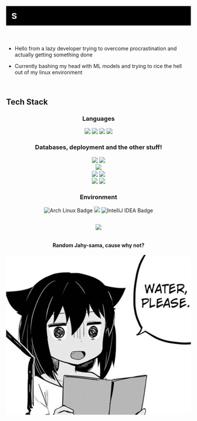 ## <div align="center"> <img src="hello_world.gif"/> </div>

<br>

- Hello from a lazy developer trying to overcome procrastination and actually getting something done

- Currently bashing my head with ML models and trying to rice the hell out of my linux environment

<br>

## Tech Stack

<h3 align="center"> Languages </h3>

<div align="center">
	<img src="https://img.shields.io/badge/Python-3776AB?logo=python&logoColor=fff&style=for-the-badge"/>
	<img src="https://img.shields.io/badge/C%2B%2B-00599C?logo=cplusplus&logoColor=fff&style=for-the-badge"/>
	<img src="https://img.shields.io/badge/Rust-000?logo=rust&logoColor=fff&style=for-the-badge"/>
	<img src="https://img.shields.io/badge/Go-00ADD8?logo=go&logoColor=fff&style=for-the-badge"/>
</div>


<h3 align="center"> Databases, deployment and the other stuff! </h3>

<div align="center">
	<img src="https://img.shields.io/badge/PostgreSQL-4169E1?logo=postgresql&logoColor=fff&style=for-the-badge"/>
	<img src="https://img.shields.io/badge/MongoDB-47A248?logo=mongodb&logoColor=fff&style=for-the-badge"/>
	<br>
	<img src="https://img.shields.io/badge/Linode-00A95C?logo=linode&logoColor=fff&style=for-the-badge"/>
	<br>
	<img src="https://img.shields.io/badge/GNU%20Bash-4EAA25?logo=gnubash&logoColor=green&style=for-the-badge&color=grey">
	<img src="https://img.shields.io/badge/Git-F05032?logo=git&logoColor=fff&style=for-the-badge"/>
	<br>
	<img src="https://img.shields.io/badge/TensorFlow-FF6F00?logo=tensorflow&logoColor=fff&style=for-the-badge"/>
	<img src="https://img.shields.io/badge/scikit--learn-F7931E?logo=scikitlearn&logoColor=fff&style=for-the-badge"/>
</div>


<h3 align="center"> Environment </h4>

<div align="center">
	<img src="https://img.shields.io/badge/Arch%20Linux-1793D1?logo=archlinux&logoColor=fff&style=for-the-badge" alt="Arch Linux Badge"/>
	<img src="https://img.shields.io/badge/Neovim-57A143?logo=neovim&logoColor=fff&style=for-the-badge"/>
	<img src="https://img.shields.io/badge/IntelliJ%20IDEA-000?logo=intellijidea&logoColor=fff&style=for-the-badge" alt="IntelliJ IDEA Badge"/>
</div>

##
<div align="center"
	<a href="https://github.com/BoredRyuzaki">
		<img src="https://github-readme-streak-stats.herokuapp.com/?user=BoredRyuzaki&background=1E1E2E&currStreakLabel=F5E0DC&currStreakNum=F9E2AF&sideLabels=CDD6F4&sideNums=F5E0DC&dates=F5E0DC&"/>
	</a>
</div>

##
<div align="center">
	<h4> Random Jahy-sama, cause why not? </h4>
	<img src="jahy-sama.jpg"/>
</div>

